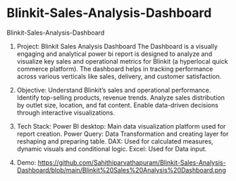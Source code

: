 # Blinkit-Sales-Analysis-Dashboard
Blinkit-Sales-Analysis-Dashboard
1. Project: Blinkit Sales Analysis Dashboard
The Dashboard is a visually engaging and analytical power bi report is designed to analyze and visualize key sales and operational metrics for Blinkit (a hyperlocal quick commerce platform). The dashboard helps in tracking performance across various verticals like sales, delivery, and customer satisfaction.

2. Objective:
Understand Blinkit’s sales and operational performance.
Identify top-selling products, revenue trends.
Analyze sales distribution by outlet size, location, and fat content.
Enable data-driven decisions through interactive visualizations.

3. Tech Stack:
Power BI desktop: Main data visualization platform used for report creation.
Power Query: Data Transformation and creating layer for reshaping and preparing table.
DAX: Used for calculated measures, dynamic visuals and conditional logic.
Excel: Used for Data input.

4. Demo:
https://github.com/Sahithiparvathapuram/Blinkit-Sales-Analysis-Dashboard/blob/main/Blinkit%20Sales%20Analysis%20Dashboard.png

